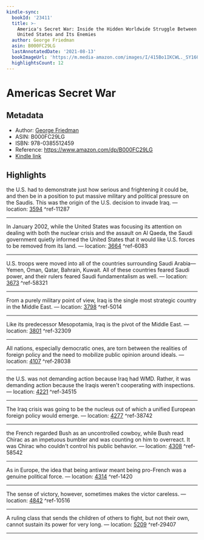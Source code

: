 ```yaml
---
kindle-sync:
  bookId: '23411'
  title: >-
    America's Secret War: Inside the Hidden Worldwide Struggle Between the
    United States and Its Enemies
  author: George Friedman
  asin: B000FC29LG
  lastAnnotatedDate: '2021-08-13'
  bookImageUrl: 'https://m.media-amazon.com/images/I/415Bo1IKCWL._SY160.jpg'
  highlightsCount: 12
---
```

# Americas Secret War
## Metadata
* Author: [George Friedman](https://www.amazon.com/George-Friedman/e/B00J1738AM/ref=dp_byline_cont_ebooks_1)
* ASIN: B000FC29LG
* ISBN: 978-0385512459
* Reference: https://www.amazon.com/dp/B000FC29LG
* [Kindle link](kindle://book?action=open&asin=B000FC29LG)

## Highlights
the U.S. had to demonstrate just how serious and frightening it could be, and then be in a position to put massive military and political pressure on the Saudis. This was the origin of the U.S. decision to invade Iraq. — location: [3594](kindle://book?action=open&asin=B000FC29LG&location=3594) ^ref-11287

---
In January 2002, while the United States was focusing its attention on dealing with both the nuclear crisis and the assault on Al Qaeda, the Saudi government quietly informed the United States that it would like U.S. forces to be removed from its land. — location: [3664](kindle://book?action=open&asin=B000FC29LG&location=3664) ^ref-6083

---
U.S. troops were moved into all of the countries surrounding Saudi Arabia—Yemen, Oman, Qatar, Bahrain, Kuwait. All of these countries feared Saudi power, and their rulers feared Saudi fundamentalism as well. — location: [3673](kindle://book?action=open&asin=B000FC29LG&location=3673) ^ref-58321

---
From a purely military point of view, Iraq is the single most strategic country in the Middle East. — location: [3798](kindle://book?action=open&asin=B000FC29LG&location=3798) ^ref-5014

---
Like its predecessor Mesopotamia, Iraq is the pivot of the Middle East. — location: [3801](kindle://book?action=open&asin=B000FC29LG&location=3801) ^ref-32309

---
All nations, especially democratic ones, are torn between the realities of foreign policy and the need to mobilize public opinion around ideals. — location: [4107](kindle://book?action=open&asin=B000FC29LG&location=4107) ^ref-28038

---
the U.S. was not demanding action because Iraq had WMD. Rather, it was demanding action because the Iraqis weren't cooperating with inspections. — location: [4221](kindle://book?action=open&asin=B000FC29LG&location=4221) ^ref-34515

---
The Iraq crisis was going to be the nucleus out of which a unified European foreign policy would emerge. — location: [4277](kindle://book?action=open&asin=B000FC29LG&location=4277) ^ref-38742

---
the French regarded Bush as an uncontrolled cowboy, while Bush read Chirac as an impetuous bumbler and was counting on him to overreact. It was Chirac who couldn't control his public behavior. — location: [4308](kindle://book?action=open&asin=B000FC29LG&location=4308) ^ref-58542

---
As in Europe, the idea that being antiwar meant being pro-French was a genuine political force. — location: [4314](kindle://book?action=open&asin=B000FC29LG&location=4314) ^ref-1420

---
The sense of victory, however, sometimes makes the victor careless. — location: [4842](kindle://book?action=open&asin=B000FC29LG&location=4842) ^ref-10516

---
A ruling class that sends the children of others to fight, but not their own, cannot sustain its power for very long. — location: [5209](kindle://book?action=open&asin=B000FC29LG&location=5209) ^ref-29407

---
